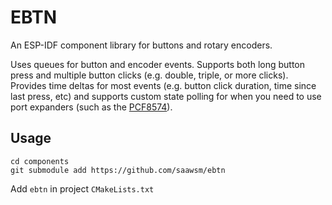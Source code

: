 # EBTN

An ESP-IDF component library for buttons and rotary encoders. 

Uses queues for button and encoder events. Supports both long button press and multiple button clicks (e.g. double, triple, or more clicks). 
Provides time deltas for most events (e.g. button click duration, time since last press, etc) and supports custom state polling for when you need to use port expanders (such as the [PCF8574](https://github.com/saawsm/pcf8574)).

## Usage 

```batch
cd components
git submodule add https://github.com/saawsm/ebtn
```

Add `ebtn` in project `CMakeLists.txt`